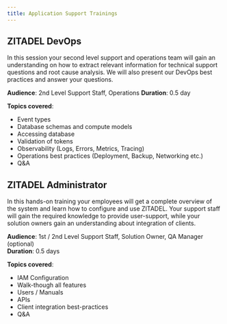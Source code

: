 ```yaml
---
title: Application Support Trainings
---
```


## ZITADEL DevOps

In this session your second level support and operations team will gain an understanding on how to extract relevant information for technical support questions and root cause analysis. We will also present our DevOps best practices and answer your questions.

**Audience**: 2nd Level Support Staff, Operations
**Duration**: 0.5 day

**Topics covered**:

- Event types
- Database schemas and compute models
- Accessing database
- Validation of tokens
- Observability (Logs, Errors, Metrics, Tracing)
- Operations best practices (Deployment, Backup, Networking etc.)
- Q&A

## ZITADEL Administrator

In this hands-on training your employees will get a complete overview of the system and learn how to configure and use ZITADEL. Your support staff will gain the required knowledge to provide user-support, while your solution owners gain an understanding about integration of clients.

**Audience**: 1st / 2nd Level Support Staff, Solution Owner, QA Manager (optional)  
**Duration**: 0.5 days

**Topics covered**:

- IAM Configuration
- Walk-though all features
- Users / Manuals
- APIs
- Client integration best-practices
- Q&A
